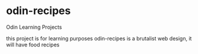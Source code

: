# odin-recipes
Odin Learning Projects


this project is for learning purposes 
odin-recipes is a brutalist web design, it will have food recipes 